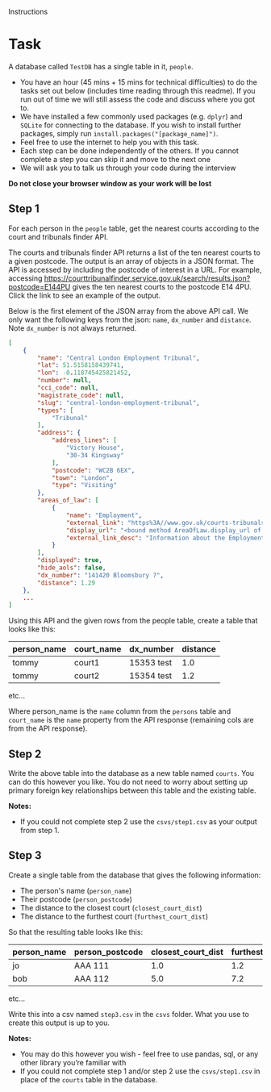 Instructions

# Task

A database called `TestDB` has a single table in it, `people`. 

- You have an hour (45 mins + 15 mins for technical difficulties) to do the tasks set out below (includes time reading through this readme). If you run out of time we will still assess the code and discuss where you got to.
- We have installed a few commonly used packages (e.g. `dplyr`) and `SQLite` for connecting to the database. If you wish to install further packages, simply run `install.packages("[package_name]")`.
- Feel free to use the internet to help you with this task.
- Each step can be done independently of the others. If you cannot complete a step you can skip it and move to the next one
- We will ask you to talk us through your code during the interview

**Do not close your browser window as your work will be lost**

## Step 1

For each person in the `people` table, get the nearest courts according to the court and tribunals finder API.

The courts and tribunals finder API returns a list of the ten nearest courts to a given postcode. The output is an array of objects in a JSON format. The API is accessed by including the postcode of interest in a URL. For example, accessing https://courttribunalfinder.service.gov.uk/search/results.json?postcode=E144PU gives the ten nearest courts to the postcode E14 4PU. Click the link to see an example of the output.


Below is the first element of the JSON array from the above API call. We only want the following keys from the json: `name`, `dx_number` and `distance`. Note `dx_number` is not always returned.

```json
[
    {
        "name": "Central London Employment Tribunal",
        "lat": 51.5158158439741,
        "lon": -0.118745425821452,
        "number": null,
        "cci_code": null,
        "magistrate_code": null,
        "slug": "central-london-employment-tribunal",
        "types": [
            "Tribunal"
        ],
        "address": {
            "address_lines": [
                "Victory House",
                "30-34 Kingsway"
            ],
            "postcode": "WC2B 6EX",
            "town": "London",
            "type": "Visiting"
        },
        "areas_of_law": [
            {
                "name": "Employment",
                "external_link": "https%3A//www.gov.uk/courts-tribunals/employment-tribunal",
                "display_url": "<bound method AreaOfLaw.display_url of <AreaOfLaw: Employment>>",
                "external_link_desc": "Information about the Employment Tribunal"
            }
        ],
        "displayed": true,
        "hide_aols": false,
        "dx_number": "141420 Bloomsbury 7",
        "distance": 1.29
    },
    ...
]
```

Using this API and the given rows from the people table, create a table that looks like this:

|person_name | court_name | dx_number | distance |
|---|---|---|---|
|tommy| court1 | 15353 test | 1.0 |
|tommy| court2 | 15354 test | 1.2 |
etc...

Where person_name is the `name` column from the `persons` table and `court_name` is the `name` property from the API response (remaining cols are from the API response).

## Step 2

Write the above table into the database as a new table named `courts`. You can do this however you like. You do not need to worry about setting up primary foreign key relationships between this table and the existing table.

**Notes:**
- If you could not complete step 2 use the `csvs/step1.csv` as your output from step 1.

## Step 3
Create a single table from the database that gives the following information:
- The person's name (`person_name`)
- Their postcode (`person_postcode`)
- The distance to the closest court (`closest_court_dist`)
- The distance to the furthest court (`furthest_court_dist`)

So that the resulting table looks like this:

|person_name | person_postcode | closest_court_dist | furthest_court_dist |
|---|---|---|---|
|jo | AAA 111| 1.0 | 1.2 |
|bob| AAA 112 | 5.0 | 7.2 |
etc...

Write this into a csv named `step3.csv` in the `csvs` folder. What you use to create this output is up to you.

**Notes:**
- You may do this however you wish - feel free to use pandas, sql, or any other library you’re familiar with
- If you could not complete step 1 and/or step 2 use the `csvs/step1.csv` in place of the `courts` table in the database.
